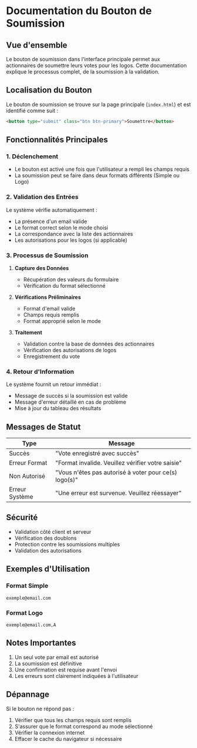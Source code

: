 # Documentation du Bouton de Soumission

## Vue d'ensemble
Le bouton de soumission dans l'interface principale permet aux actionnaires de soumettre leurs votes pour les logos. Cette documentation explique le processus complet, de la soumission à la validation.

## Localisation du Bouton
Le bouton de soumission se trouve sur la page principale (`index.html`) et est identifié comme suit :
```html
<button type="submit" class="btn btn-primary">Soumettre</button>
```

## Fonctionnalités Principales

### 1. Déclenchement
- Le bouton est activé une fois que l'utilisateur a rempli les champs requis
- La soumission peut se faire dans deux formats différents (Simple ou Logo)

### 2. Validation des Entrées
Le système vérifie automatiquement :
- La présence d'un email valide
- Le format correct selon le mode choisi
- La correspondance avec la liste des actionnaires
- Les autorisations pour les logos (si applicable)

### 3. Processus de Soumission
1. **Capture des Données**
   - Récupération des valeurs du formulaire
   - Vérification du format sélectionné

2. **Vérifications Préliminaires**
   - Format d'email valide
   - Champs requis remplis
   - Format approprié selon le mode

3. **Traitement**
   - Validation contre la base de données des actionnaires
   - Vérification des autorisations de logos
   - Enregistrement du vote

### 4. Retour d'Information
Le système fournit un retour immédiat :
- Message de succès si la soumission est valide
- Message d'erreur détaillé en cas de problème
- Mise à jour du tableau des résultats

## Messages de Statut

| Type | Message |
|------|---------|
| Succès | "Vote enregistré avec succès" |
| Erreur Format | "Format invalide. Veuillez vérifier votre saisie" |
| Non Autorisé | "Vous n'êtes pas autorisé à voter pour ce(s) logo(s)" |
| Erreur Système | "Une erreur est survenue. Veuillez réessayer" |

## Sécurité
- Validation côté client et serveur
- Vérification des doublons
- Protection contre les soumissions multiples
- Validation des autorisations

## Exemples d'Utilisation

### Format Simple
```
exemple@email.com
```

### Format Logo
```
exemple@email.com,A
```

## Notes Importantes
1. Un seul vote par email est autorisé
2. La soumission est définitive
3. Une confirmation est requise avant l'envoi
4. Les erreurs sont clairement indiquées à l'utilisateur

## Dépannage
Si le bouton ne répond pas :
1. Vérifier que tous les champs requis sont remplis
2. S'assurer que le format correspond au mode sélectionné
3. Vérifier la connexion internet
4. Effacer le cache du navigateur si nécessaire 